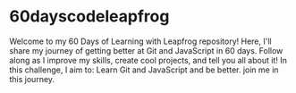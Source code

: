 # 60dayscodeleapfrog
Welcome to my 60 Days of Learning with Leapfrog repository! Here, I'll share my journey of getting better at Git and JavaScript in 60 days. Follow along as I improve my skills, create cool projects, and tell you all about it!
In this challenge, I aim to:
Learn Git and JavaScript and be better.
join me in this journey.
